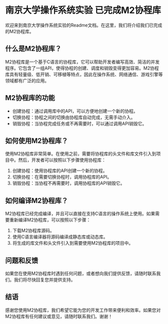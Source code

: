 # 南京大学操作系统实验 已完成M2协程库

欢迎来到南京大学操作系统实验的Readme文档。在这里，我们将介绍我们已完成的M2协程库。

## 什么是M2协程库？

M2协程库是一个基于C语言的协程库，它可以帮助开发者编写高效、简洁的并发程序。它包含了一组API，使得协程的创建、调度和销毁变得更加容易。M2协程库具有轻量级、低开销、可移植等特点，因此在操作系统、网络通信、游戏引擎等领域都有广泛的应用。

## M2协程库的功能

- 创建协程：通过调用库中的API，可以方便地创建一个新的协程。
- 切换协程：协程之间的切换由协程库自动完成，无需手动介入。
- 销毁协程：当协程完成任务或不再需要时，可以通过调用API销毁它。

## 如何使用M2协程库？

使用M2协程库非常简单。在使用之前，需要将协程库的头文件和库文件引入到项目中。然后，开发者可以按照以下步骤使用协程库：

1. 创建协程：使用协程库的API创建一个新的协程。
2. 切换协程：在需要切换协程时，调用协程库的API。
3. 销毁协程：当协程不再需要时，调用协程库的API销毁它。

## 如何编译M2协程库？

M2协程库已经完成编译，并且可以直接在支持C语言的操作系统上使用。如果需要重新编译M2协程库，可以按照以下步骤：

1. 下载M2协程库源码。
2. 使用C语言编译器将源码编译成静态库或动态库。
3. 将生成的库文件和头文件引入到需要使用M2协程库的项目中。

## 问题和反馈

如果您在使用M2协程库时遇到任何问题，或者想向我们提供反馈，请随时联系我们。我们将尽快回复您并提供支持。

## 结语

感谢您使用M2协程库，我们希望它能为您的开发工作带来便利和效率。如果您对M2协程库有任何建议或意见，请随时联系我们。谢谢！
